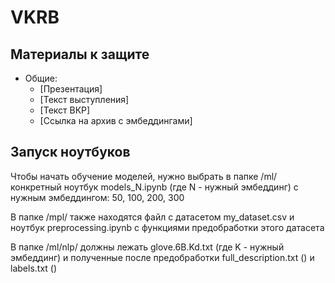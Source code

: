 # VKRB

## Материалы к защите

* Общие:
  * [Презентация]
  * [Текст выступления]
  * [Текст ВКР]
  * [Ссылка на архив с эмбеддингами]
  

## Запуск ноутбуков

Чтобы начать обучение моделей, нужно выбрать в папке /ml/ конкретный ноутбук models_N.ipynb (где N - нужный эмбеддинг) с нужным эмбеддингом: 50, 100, 200, 300

В папке /mpl/ также находятся файл с датасетом my_dataset.csv и ноутбук preprocessing.ipynb с функциями предобработки этого датасета

В папке /ml/nlp/ должны лежать glove.6B.Kd.txt (где K - нужный эмбеддинг) и полученные после предобработки full_description.txt () и labels.txt ()
